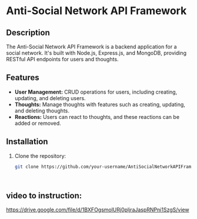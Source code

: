 # Anti-Social Network API Framework

## Description

The Anti-Social Network API Framework is a backend application for a social network. It's built with Node.js, Express.js, and MongoDB, providing RESTful API endpoints for users and thoughts.

## Features

- **User Management:** CRUD operations for users, including creating, updating, and deleting users.
- **Thoughts:** Manage thoughts with features such as creating, updating, and deleting thoughts.
- **Reactions:** Users can react to thoughts, and these reactions can be added or removed.

## Installation

1. Clone the repository:

   ```bash
   git clone https://github.com/your-username/AntiSocialNetworkAPIFramework.git

 
## video to instruction: 
https://drive.google.com/file/d/1BXFOgsmolURj0pljraJaspRNPni1SzgS/view
 
